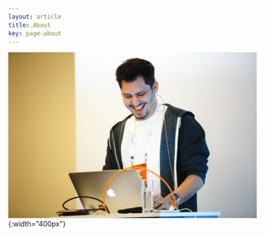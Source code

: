 ```yaml
---
layout: article
title: About
key: page-about
---
```


![Me speaking at DotNext Moscow 2017](/assets/images/me-5.jpg){:width="400px"}
